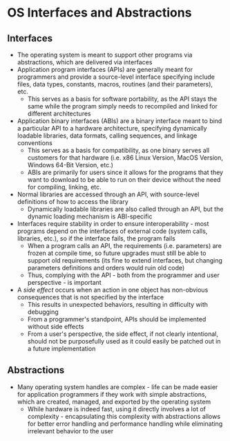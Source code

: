 # OS Interfaces and Abstractions
## Interfaces
- The operating system is meant to support other programs via abstractions, which are delivered via interfaces
- Application program interfaces (APIs) are generally meant for programmers and provide a source-level interface specifying include files, data types, constants, macros, routines (and their parameters), etc.
    - This serves as a basis for software portability, as the API stays the same while the program simply needs to recompiled and linked for different architectures
- Application binary interfaces (ABIs) are a binary interface meant to bind a particular API to a hardware architecture, specifying dynamically loadable libraries, data formats, calling sequences, and linkage conventions
    - This serves as a basis for compatibility, as one binary serves all customers for that hardware (i.e. x86 Linux Version, MacOS Version, Windows 64-Bit Version, etc.)
    - ABIs are primarily for users since it allows for the programs that they want to download to be able to run on their device without the need for compiling, linking, etc.
- Normal libraries are accessed through an API, with source-level definitions of how to access the library
    - Dynamically loadable libraries are also called through an API, but the dynamic loading mechanism is ABI-specific
- Interfaces require stability in order to ensure interoperability - most programs depend on the interfaces of external code (system calls, libraries, etc.), so if the interface fails, the program fails
    - When a program calls an API, the requirements (i.e. parameters) are frozen at compile time, so future upgrades must still be able to support old requirements (its fine to extend interfaces, but changing parameters definitions and orders would ruin old code)
    - Thus, complying with the API - both from the programmer and user perspective - is important
- A *side effect* occurs when an action in one object has non-obvious consequences that is not specified by the interface
    - This results in unexpected behaviors, resulting in difficulty with debugging
    - From a programmer's standpoint, APIs should be implemented without side effects
    - From a user's perspective, the side effect, if not clearly intentional, should not be purposefully used as it could easily be patched out in a future implementation
## Abstractions
- Many operating system handles are complex - life can be made easier for application programmers if they work with simple abstractions, which are created, managed, and exported by the operating system
    - While hardware is indeed fast, using it directly involves a lot of complexity - encapsulating this complexity with abstractions allows for better error handling and performance handling while eliminating irrelevant behavior to the user